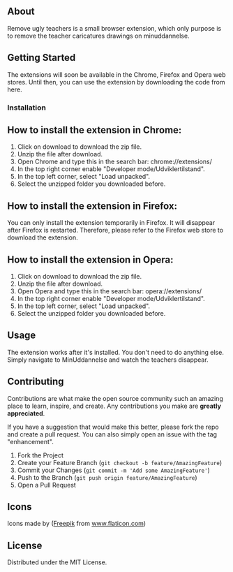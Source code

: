 ## About

Remove ugly teachers is a small browser extension, which only purpose is to remove the teacher caricatures drawings on minuddannelse.

## Getting Started

The extensions will soon be available in the Chrome, Firefox and Opera web stores.
Until then, you can use the extension by downloading the code from here.

### Installation

## How to install the extension in Chrome:

1. Click on download to download the zip file.
2. Unzip the file after download.
3. Open Chrome and type this in the search bar: chrome://extensions/
4. In the top right corner enable "Developer mode/Udviklertilstand".
5. In the top left corner, select "Load unpacked".
6. Select the unzipped folder you downloaded before.

## How to install the extension in Firefox:

You can only install the extension temporarily in Firefox.
It will disappear after Firefox is restarted. Therefore, please refer to the Firefox web store to download the extension.

## How to install the extension in Opera:

1. Click on download to download the zip file.
2. Unzip the file after download.
3. Open Opera and type this in the search bar: opera://extensions/
4. In the top right corner enable "Developer mode/Udviklertilstand".
5. In the top left corner, select "Load unpacked".
6. Select the unzipped folder you downloaded before.

## Usage

The extension works after it's installed. You don't need to do anything else.
Simply navigate to MinUddannelse and watch the teachers disappear.

## Contributing

Contributions are what make the open source community such an amazing place to learn, inspire, and create. Any contributions you make are **greatly appreciated**.

If you have a suggestion that would make this better, please fork the repo and create a pull request. You can also simply open an issue with the tag "enhancement".

1. Fork the Project
2. Create your Feature Branch (`git checkout -b feature/AmazingFeature`)
3. Commit your Changes (`git commit -m 'Add some AmazingFeature'`)
4. Push to the Branch (`git push origin feature/AmazingFeature`)
5. Open a Pull Request

## Icons

<p>Icons made by (<a href="https://www.freepik.com" title="Freepik">Freepik</a> from <a href="https://www.flaticon.com/" title="Flaticon">www.flaticon.com</a>)</p>

## License

Distributed under the MIT License.